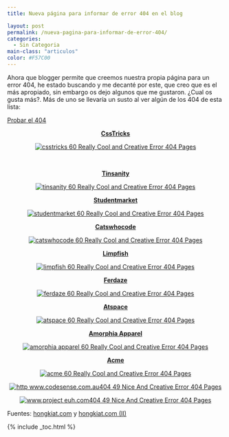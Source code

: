 ```yaml
---
title: Nueva página para informar de error 404 en el blog

layout: post
permalink: /nueva-pagina-para-informar-de-error-404/
categories:
  - Sin Categoria
main-class: "articulos"
color: #F57C00
---
```

Ahora que blogger permite que creemos nuestra propia página para un error 404, he estado buscando y me decanté por este, que creo que es el más apropiado, sin embargo os dejo algunos que me gustaron. ¿Cual os gusta más?. Más de uno se llevaría un susto al ver algún de los 404 de esta lista:

[Probar el 404][1]

<div style="text-align:center;">
  <p>
    <strong><a href="http://css-tricks.com/thispagedoesntexist">CssTricks</a></strong>
  </p>

  <p>
    <a href="http://css-tricks.com/thispagedoesntexist"><img src="http://media02.hongkiat.com/error_404_01/csstricks.jpg" title="60 Really Cool and Creative Error 404 Pages" alt="csstricks 60 Really Cool and Creative Error 404 Pages" /></a>
  </p>

  <p>
    <br /><!--ad-->
  </p>

  <p>
    <strong><a href="http://www.tinsanity.net/404.shtml">Tinsanity</a></strong>
  </p>

  <p>
    <a href="http://www.tinsanity.net/404.shtml"><img src="http://media02.hongkiat.com/error_404_01/tinsanity.jpg" title="60 Really Cool and Creative Error 404 Pages" alt="tinsanity 60 Really Cool and Creative Error 404 Pages" /></a>
  </p>

  <p>
    <strong><a href="http://www.studentmarket.ro/405.html">Studentmarket</a></strong>
  </p>

  <p>
    <a href="http://www.studentmarket.ro/405.html"><img src="http://media02.hongkiat.com/error_404_01/studentmarket.jpg"  title="60 Really Cool and Creative Error 404 Pages" alt="studentmarket 60 Really Cool and Creative Error 404 Pages" /></a>
  </p>

  <p>
    <strong><a href="http://www.catswhocode.com/blog/404">Catswhocode</a></strong>
  </p>

  <p>
    <a href="http://www.catswhocode.com/blog/404"><img src="http://media02.hongkiat.com/error_404_01/catswhocode.jpg"  title="60 Really Cool and Creative Error 404 Pages" alt="catswhocode 60 Really Cool and Creative Error 404 Pages" /></a>
  </p>

  <p>
    <strong><a href="#">Limpfish</a></strong>
  </p>

  <p>
    <a href="http://www.limpfish.com/notfound.html"><img src="http://media02.hongkiat.com/error_404_01/limpfish.jpg"  title="60 Really Cool and Creative Error 404 Pages" alt="limpfish 60 Really Cool and Creative Error 404 Pages" /></a>
  </p>

  <p>
    <strong><a href="http://www.ferdaze.com/errors/401/">Ferdaze</a></strong>
  </p>

  <p>
    <a href="http://www.ferdaze.com/errors/401/"><img src="http://media02.hongkiat.com/error_404_01/ferdaze.jpg"  title="60 Really Cool and Creative Error 404 Pages" alt="ferdaze 60 Really Cool and Creative Error 404 Pages" /></a>
  </p>

  <p>
    <strong><a href="http://scar.atspace.org/404.html">Atspace</a></strong>
  </p>

  <p>
    <a href="http://scar.atspace.org/404.html"><img src="http://media02.hongkiat.com/error_404_01/atspace.jpg"  title="60 Really Cool and Creative Error 404 Pages" alt="atspace 60 Really Cool and Creative Error 404 Pages" /></a>
  </p>

  <p>
    <strong><a href="http://amorphia-apparel.com/404.html">Amorphia Apparel</a></strong>
  </p>

  <p>
    <a href="http://amorphia-apparel.com/404.html"><img src="http://media02.hongkiat.com/error_404_01/amorphia-apparel.jpg"  title="60 Really Cool and Creative Error 404 Pages" alt="amorphia apparel 60 Really Cool and Creative Error 404 Pages" /></a>
  </p>

  <p>
    <strong><a href="http://www.acme.com/missing.html">Acme</a></strong>
  </p>

  <p>
    <a href="http://www.acme.com/missing.html"><img src="http://media02.hongkiat.com/error_404_01/acme.jpg"  title="60 Really Cool and Creative Error 404 Pages" alt="acme 60 Really Cool and Creative Error 404 Pages" /></a>
  </p>

  <p>
    <a href="http://codesense.com.au/404"><img src="http://hongki.at/assets/img/error_404_01/http-www.codesense.com.au404.jpg"  title="49 Nice And Creative Error 404 Pages" alt="http www.codesense.com.au404 49 Nice And Creative Error 404 Pages" /></a>
  </p>

  <p>
    <a href="http://www.project-euh.com/404/"><img src="http://hongki.at/assets/img/error_404_01/www.project-euh.com404.jpg"  title="49 Nice And Creative Error 404 Pages" alt="www.project euh.com404 49 Nice And Creative Error 404 Pages" /></a>
  </p>
</div>

Fuentes: [hongkiat.com][2] y [hongkiat.com (II)][3]



 [1]: /404
 [2]: http://www.hongkiat.com/blog/60-really-cool-and-creative-error-404-pages/
 [3]: http://www.hongkiat.com/blog/49-nice-and-creative-error-404-pages/

{% include _toc.html %}
